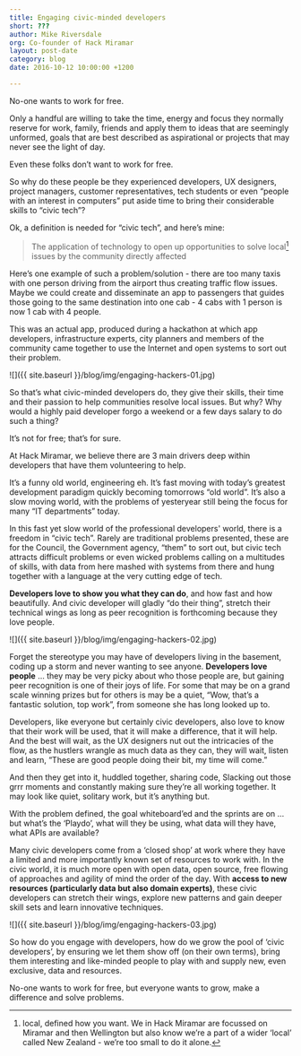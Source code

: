 ```yaml
---
title: Engaging civic-minded developers
short: ???
author: Mike Riversdale
org: Co-founder of Hack Miramar
layout: post-date
category: blog
date: 2016-10-12 10:00:00 +1200

---
```


No-one wants to work for free.

Only a handful are willing to take the time, energy and focus they normally reserve for work, family, friends and apply them to ideas that are seemingly unformed, goals that are best described as aspirational or projects that may never see the light of day.

Even these folks don’t want to work for free.

So why do these people be they experienced developers, UX designers, project managers, customer representatives, tech students or even “people with an interest in computers” put aside time to bring their considerable skills to “civic tech”?

Ok, a definition is needed for “civic tech”, and here’s mine:

> The application of technology to open up opportunities to solve local[^n] issues by the community directly affected

Here’s one example of such a problem/solution - there are too many taxis with one person driving from the airport thus creating traffic flow issues. Maybe we could create and disseminate an app to passengers that guides those going to the same destination into one cab - 4 cabs with 1 person is now 1 cab with 4 people. 

This was an actual app, produced during a hackathon at which app developers, infrastructure experts, city planners and members of the community came together to use the Internet and open systems to sort out their problem.

![]({{ site.baseurl }}/blog/img/engaging-hackers-01.jpg)

So that’s what civic-minded developers do, they give their skills, their time and their passion to help communities resolve local issues. But why? Why would a highly paid developer forgo a weekend or a few days salary to do such a thing?

It’s not for free; that’s for sure.

At Hack Miramar, we believe there are 3 main drivers deep within developers that have them volunteering to help.

It’s a funny old world, engineering eh. It’s fast moving with today’s greatest development paradigm quickly becoming tomorrows “old world”. It’s also a slow moving world, with the problems of yesteryear still being the focus for many “IT departments” today.

In this fast yet slow world of the professional developers' world, there is a freedom in “civic tech”. Rarely are traditional problems presented, these are for the Council, the Government agency, “them” to sort out, but civic tech attracts difficult problems or even wicked problems calling on a multitudes of skills, with data from here mashed with systems from there and hung together with a language at the very cutting edge of tech.

**Developers love to show you what they can do**, and how fast and how beautifully. And civic developer will gladly “do their thing”, stretch their technical wings as long as peer recognition is forthcoming because they love people.

![]({{ site.baseurl }}/blog/img/engaging-hackers-02.jpg)

Forget the stereotype you may have of developers living in the basement, coding up a storm and never wanting to see anyone. **Developers love people** ... they may be very picky about who those people are, but gaining peer recognition is one of their joys of life. For some that may be on a grand scale winning prizes but for others is may be a quiet, “Wow, that’s a fantastic solution, top work”, from someone she has long looked up to.

Developers, like everyone but certainly civic developers, also love to know that their work will be used, that it will make a difference, that it will help. And the best will wait, as the UX designers nut out the intricacies of the flow, as the hustlers wrangle as much data as they can, they will wait, listen and learn, “These are good people doing their bit, my time will come.”

And then they get into it, huddled together, sharing code, Slacking out those grrr moments and constantly making sure they’re all working together. It may look like quiet, solitary work, but it’s anything but.

With the problem defined, the goal whiteboard’ed and the sprints are on … but what’s the ‘Playdo’, what will they be using, what data will they have, what APIs are available? 

Many civic developers come from a ‘closed shop’ at work where they have a limited and more importantly known set of resources to work with. In the civic world, it is much more open with open data, open source, free flowing of approaches and agility of mind the order of the day. With **access to new resources (particularly data but also domain experts)**, these civic developers can stretch their wings, explore new patterns and gain deeper skill sets and learn innovative techniques.

![]({{ site.baseurl }}/blog/img/engaging-hackers-03.jpg)

So how do you engage with developers, how do we grow the pool of ‘civic developers’, by ensuring we let them show off (on their own terms), bring them interesting and like-minded people to play with and supply new, even exclusive, data and resources.

No-one wants to work for free, but everyone wants to grow, make a difference and solve problems.

[^n]: local, defined how you want. We in Hack Miramar are focussed on Miramar and then Wellington but also know we’re a part of a wider ‘local’ called New Zealand - we’re too small to do it alone.